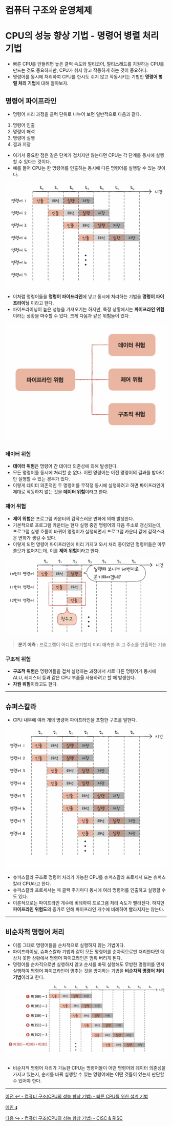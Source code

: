 # 컴퓨터 구조와 운영체제

# CPU의 성능 향상 기법 - 명령어 병렬 처리 기법

- 빠른 CPU를 만들려면 높은 클럭 속도와 멀티코어, 멀티스레드를 지원하는 CPU를 만드는 것도 중요하지만, CPU가 쉬지 않고 작동하게 하는 것이 중요하다.
- 명령어를 동시에 처리하여 CPU를 한시도 쉬지 않고 작동시키는 기법인 **명령어 병렬 처리 기법**에 대해 알아보자.

## 명령어 파이프라인

- 명령어 처리 과정을 클럭 단위로 나누어 보면 일반적으로 다음과 같다.
1. 명령어 인출
2. 명령어 해석
3. 명령어 실행
4. 결과 저장
- 여기서 중요한 점은 같은 단계가 겹치지만 않는다면 CPU는 각 단계를 동시에 실행할 수 있다는 것이다.
- 예를 들어 CPU는 한 명령어를 인출하는 동시에 다른 명령어를 실행할 수 있는 것이다.

![img_7.png](image_1/img_7.png)

- 이처럼 명령어들을 **명령어 파이프라인**에 넣고 동시에 처리하는 기법을 **명령어 파이프라이닝** 이라고 한다.
- 파이프라이닝이 높은 성능을 가져오기는 하지만, 특정 상황에서는 **파이프라인 위험**이라는 상황을 마주할 수 있다. 크게 다음과 같은 위험들이 있다.

![img_8.png](image_1/img_8.png)

### 데이터 위험 

- **데이터 위험**은 명령어 간 데이터 의존성에 의해 발생한다.
- 모든 명령어를 동시에 처리할 순 없다. 어떤 명령어는 이전 명령어의 결과를 받아야만 실행할 수 있는 경우가 있다.
- 이렇게 데이터 의존적인 두 명령어를 무작정 동시에 실행하려고 하면 파이프라인이 제대로 작동하지 않는 것을 **데이터 위험**이라고 한다.

### 제어 위험

- **제어 위험**은 프로그램 카운터의 갑작스러운 변화에 의해 발생한다.
- 기본적으로 프로그램 카운터는 현재 실행 중인 명령어의 다음 주소로 갱신되는데, 프로그램 실행 흐름이 바뀌어 명령어가 실행되면서 프로그램 카운터 값에
    갑작스러운 변화가 생길 수 있다.
- 이렇게 되면 명령어 파이프라인에 미리 가지고 와서 처리 중이었던 명령어들은 아무 쓸모가 없어지는데, 이를 **제어 위험**이라고 한다.

![img_9.png](image_1/img_9.png)

> **분기 예측** : 프로그램이 어디로 분기할지 미리 예측한 후 그 주소를 인출하는 기술

### 구조적 위험

- **구조적 위험**은 명령어들을 겹쳐 실행하는 과정에서 서로 다른 명령어가 동시에 ALU, 레지스터 등과 같은 CPU 부품울 사용하려고 할 때 발생한다.
- **자원 위험**이라고도 한다.

---

## 슈퍼스칼라

- CPU 내부에 여러 개의 명령어 파이프라인을 포함한 구조를 말한다.

![img_10.png](image_1/img_10.png)

- 슈퍼스칼라 구조로 명령어 처리가 가능한 CPU를 슈퍼스칼라 프로세서 또는 슈퍼스칼라 CPU라고 한다.
- 슈퍼스칼라 프로세서는 매 클럭 주기마다 동시에 여러 명령어를 인출하고 실행할 수도 있다.
- 이론적으로는 파이프라인 개수에 비례하여 프로그램 처리 속도가 빨라진다. 하지만 **파이프라인 위험도**의 증가로 인해 파이프라인 개수에 비례하여 빨라지지는 않는다.

---

## 비순차적 명령어 처리

- 이름 그대로 명령어들을 순차적으로 실행하지 않는 기법이다.
- 파이프라이닝, 슈퍼스칼라 기법과 같이 모든 명령어를 순차적으로만 처리한다면 예상치 못한 상황에서 명령어 파이프라인은 멈춰 버리게 된다.
- 명령어를 순차적으로만 실행하지 않고 순서를 바꿔 실행해도 무방한 명령어를 먼저 실행하여 명령어 파이프라인이 멈추는 것을 방지하는 기법을 **비순차적 명령어 처리 기법**이라고 한다.

![img_11.png](image_1/img_11.png)

- 비순차적 명령어 처리가 가능한 CPU는 명령어들이 어떤 명령어와 데이터 의존성을 가지고 있는지, 순서를 바꿔 실행할 수 있는 명령어에는 어떤 것들이 있는지 판단할 수 있어야 한다.

---

[이전 ↩️ - 컴퓨터 구조(CPU의 성능 향상 기법) - 빠른 CPU를 위한 설계 기법]()

[메인 ⏫](https://github.com/genesis12345678/TIL/blob/main/cs/Main.md)

[다음 ↪️ - 컴퓨터 구조(CPU의 성능 향상 기법) - CISC & RISC]()